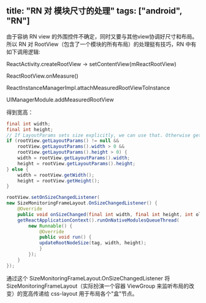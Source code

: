 title: "RN 对 模块尺寸的处理"
tags: ["android", "RN"]
---
 
由于容纳 RN view 的外围控件不确定，同时又要与其他view协调好尺寸和布局。
所以 RN 对 RootView（包含了一个模块的所有布局）的处理挺有技巧，RN 中有如下调用逻辑:

ReactActivity.createRootView -> setContentView(mReactRootView)

ReactRootView.onMeasure()

ReactInstanceManagerImpl.attachMeasuredRootViewToInstance

UIManagerModule.addMeasuredRootView 

得到宽高：

```java
final int width;
final int height;
// If LayoutParams sets size explicitly, we can use that. Otherwise get the size from the view.
if (rootView.getLayoutParams() != null &&
    rootView.getLayoutParams().width > 0 &&
    rootView.getLayoutParams().height > 0) {
    width = rootView.getLayoutParams().width;
    height = rootView.getLayoutParams().height;
} else {
    width = rootView.getWidth();
    height = rootView.getHeight();
}   

rootView.setOnSizeChangedListener(
new SizeMonitoringFrameLayout.OnSizeChangedListener() {
    @Override
    public void onSizeChanged(final int width, final int height, int oldW, int oldH) {
    getReactApplicationContext().runOnNativeModulesQueueThread(
        new Runnable() {
            @Override
            public void run() {
            updateRootNodeSize(tag, width, height);
            }
        });
    }
});
```
通过这个 SizeMonitoringFrameLayout.OnSizeChangedListener 将 SizeMonitoringFrameLayout（实际扮演一个容器 ViewGroup 来监听布局的改变）的宽高传递给 css-layout 用于布局各个"盒"节点。